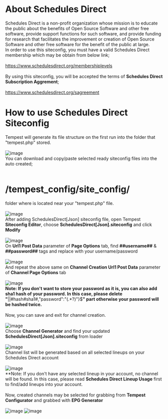 # About Schedules Direct
Schedules Direct is a non-profit organization whose mission is to educate the public about the benefits of Open Source Software and other free software, provide support functions for such software, and provide funding for research that facilitates the improvement or creation of Open Source Software and other free software for the benefit of the public at large.
<br>
In order to use this siteconfig, you must have a valid Schedules Direct membership which may be obtain from below link;<br><br>
https://www.schedulesdirect.org/membershiplevels
<br><br>By using this siteconfig, you will be accepted the terms of **Schedules Direct Subscription Aggrement**;<br><br>
https://www.schedulesdirect.org/sagreement
# How to use Schedules Direct Siteconfig
Tempest will generate its file structure on the first run into the folder that "tempest.php" stored.<br><br>
![image](https://user-images.githubusercontent.com/97025515/153332196-b5716eb0-3f4a-4d16-b43e-9143e3ed7c4b.png)
<br>You can download and copy/paste selected ready siteconfig files into the auto created;<br><br>
# **/tempest_config/site_config/**<br>
folder where is located near your "tempest.php" file.<br><br>
![image](https://user-images.githubusercontent.com/97025515/153332672-91f20125-8196-48c8-8486-af0ed76c4145.png)
<br>After adding SchedulesDirect[Json] siteconfig file, open Tempest **Siteconfig Editor**, choose **SchedulesDirect[Json].siteconfig** and click **Modify**<br><br>
![image](https://user-images.githubusercontent.com/97025515/156166473-2ba56dde-d36f-4a67-a65c-db26da453759.png)
<br>On **Url1 Post Data** parameter of **Page Options** tab, find **##username##** & **##password##** tags and replace with your username/password<br><br>
![image](https://user-images.githubusercontent.com/97025515/156166740-8e0a242b-ac8c-4d47-821e-f5ab9a6b753d.png)
<br>And repeat the above same on **Channel Creation Url1 Post Data** parameter of **Channel Page Options** tab<br><br>
![image](https://user-images.githubusercontent.com/97025515/156168486-7b028d67-9cc2-4e96-b4e2-ea582022f508.png)
<br>**Note: If you don't want to store your password as it is, you can also add sha1 hash of your password. In this case, please delete "**||#hash#sha1#,"password":"(.\*?)"\}$**" part otherwise your password will be hashed twice.**<br><br>
Now, you can save and exit for channel creation.<br><br>
![image](https://user-images.githubusercontent.com/97025515/156168724-82ca9084-fbb6-4144-bab0-4d9b72f88eec.png)
<br>Choose **Channel Generator** and find your updated **SchedulesDirect[Json].siteconfig** from loader<br><br>
![image](https://user-images.githubusercontent.com/97025515/156169101-3bb73f31-a808-4f9e-b42d-e27e5ade685d.png)
<br>Channel list will be generated based on all selected lineups on your Schedules Direct account<br><br>
![image](https://user-images.githubusercontent.com/97025515/156169325-f8bcc9c7-e5f8-45ed-a406-b5112e61e999.png)
<br>**Note: If you don't have any selected lineup in your account, no channel will be found. In this case, please read **Schedules Direct Lineup Usage** first to find/add lineups into your account.<br><br>
Now, created channels may be selected for grabbing from **Tempest Configurator** and grabbed with **EPG Generator**<br><br>
![image](https://user-images.githubusercontent.com/97025515/156169950-86b0e85f-a43f-435e-836a-6bd4ecab0c69.png)
![image](https://user-images.githubusercontent.com/97025515/156170639-8653c8f7-2696-4f20-87c5-4680a5b11de4.png)
